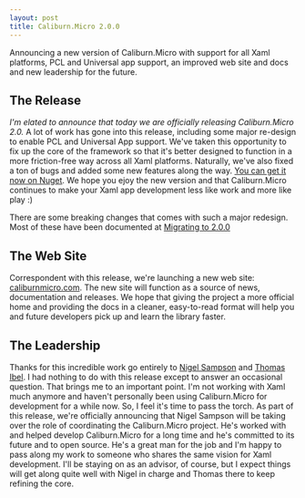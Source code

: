 ```yaml
---
layout: post
title: Caliburn.Micro 2.0.0
---
```


Announcing a new version of Caliburn.Micro with support for all Xaml platforms, PCL and Universal app support, an improved web site and docs and new leadership for the future.

## The Release

_I'm elated to announce that today we are officially releasing Caliburn.Micro 2.0._ A lot of work has gone into this release, including some major re-design to enable PCL and Universal App support. We've taken this opportunity to fix up the core of the framework so that it's better designed to function in a more friction-free way across all Xaml platforms. Naturally, we've also fixed a ton of bugs and added some new features along the way. [You can get it now on Nuget](http://www.nuget.org/packages/Caliburn.Micro). We hope you ejoy the new version and that Caliburn.Micro continues to make your Xaml app development less like work and more like play :)

There are some breaking changes that comes with such a major redesign. Most of these have been documented at [Migrating to 2.0.0](/documentation/migrating-to-2.0.0)

## The Web Site

Correspondent with this release, we're launching a new web site: [caliburnmicro.com](http://caliburnmicro.com). The new site will function as a source of news, documentation and releases. We hope that giving the project a more official home and providing the docs in a cleaner, easy-to-read format will help you and future developers pick up and learn the library faster.

## The Leadership

Thanks for this incredible work go entirely to [Nigel Sampson](https://github.com/nigel-sampson) and [Thomas Ibel](https://github.com/tibel). I had nothing to do with this release except to answer an occasional question. That brings me to an important point. I'm not working with Xaml much anymore and haven't personally been using Caliburn.Micro for development for a while now. So, I feel it's time to pass the torch. As part of this release, we're officially announcing that Nigel Sampson will be taking over the role of coordinating the Caliburn.Micro project. He's worked with and helped develop Caliburn.Micro for a long time and he's committed to its future and to open source. He's a great man for the job and I'm happy to pass along my work to someone who shares the same vision for Xaml development. I'll be staying on as an advisor, of course, but I expect things will get along quite well with Nigel in charge and Thomas there to keep refining the core.
